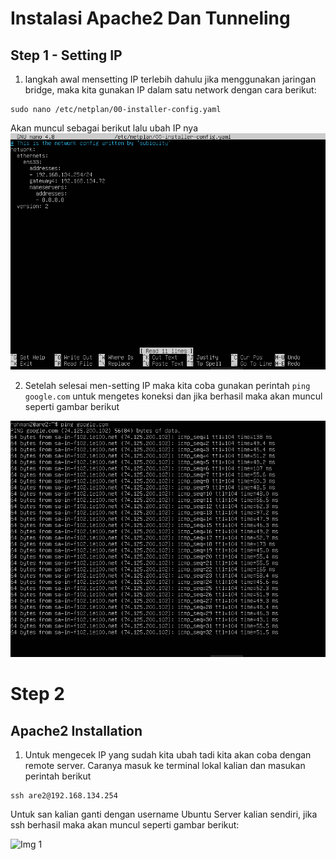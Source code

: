 # Instalasi Apache2 Dan Tunneling

## Step 1 - Setting IP

1. langkah awal mensetting IP terlebih dahulu jika menggunakan jaringan bridge, maka kita gunakan IP dalam satu network dengan cara berikut:

```
sudo nano /etc/netplan/00-installer-config.yaml
```
Akan muncul sebagai berikut lalu ubah IP nya
![Img 1](assets/2.png)

2. Setelah selesai men-setting IP maka kita coba gunakan perintah `ping google.com` untuk mengetes koneksi dan jika berhasil maka akan muncul seperti gambar berikut

![Img 1](assets/3.png)

# Step 2

## Apache2 Installation

1. Untuk mengecek IP yang sudah kita ubah tadi kita akan coba dengan remote server. Caranya masuk ke terminal lokal kalian dan masukan perintah berikut 

```
ssh are2@192.168.134.254
```
Untuk san kalian ganti dengan username Ubuntu Server kalian sendiri, jika ssh berhasil maka akan muncul seperti gambar berikut:

![Img 1](assets/3.JPG)
